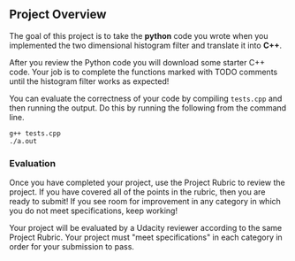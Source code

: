 ## Project Overview

The goal of this project is to take the **python** code you wrote when you implemented the two dimensional histogram filter and translate it into **C++**.

After you review the Python code you will download some starter C++ code. Your job is to complete the functions marked with TODO comments until the histogram filter works as expected!

You can evaluate the correctness of your code by compiling ```tests.cpp``` and then running the output. Do this by running the following from the command line.

```
g++ tests.cpp
./a.out
```

### Evaluation

Once you have completed your project, use the Project Rubric to review the project. If you have covered all of the points in the rubric, then you are ready to submit! If you see room for improvement in any category in which you do not meet specifications, keep working!

Your project will be evaluated by a Udacity reviewer according to the same Project Rubric. Your project must "meet specifications" in each category in order for your submission to pass.
